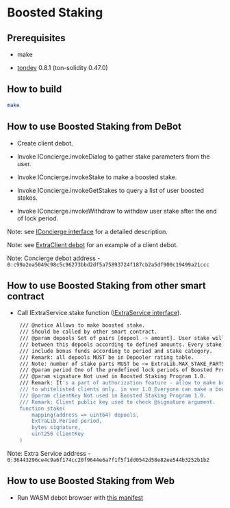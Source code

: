 # Boosted Staking

## Prerequisites

- make

- [tondev](https://github.com/tonlabs/tondev) 0.8.1 (ton-solidity 0.47.0)


## How to build

```bash
make
```

## How to use Boosted Staking from DeBot

- Create client debot.

- Invoke IConcierge.invokeDialog to gather stake parameters from the user.

- Invoke IConcierge.invokeStake to make a boosted stake.

- Invoke IConcierge.invokeGetStakes to query a list of user boosted stakes.

- Invoke IConcierge.invokeWithdraw to withdaw user stake after the end of lock period.

Note: see [IConcierge interface](./interfaces/IConcierge.sol) for a detailed description.

Note: see [ExtraClient debot](./ExtraClient.sol) for an example of a client debot.

Note: Concierge debot address - `0:c99a2ea5049c98c5c96273bbd2df5a75893724f187cb2a5df900c19499a21ccc`


## How to use Boosted Staking from other smart contract

- Call IExtraService.stake function ([IExtraService interface](./interfaces/IExtraService.sol)).

```bash
    /// @notice Allows to make boosted stake. 
    /// Should be called by other smart contract.
    /// @param depools Set of pairs [depool -> amount]. User stake will be split 
    /// between this depools according to defined amounts. Every stake part should
    /// include bonus funds according to period and stake category.
    /// Remark: all depools MUST be in Depooler rating table.
    /// Note: number of stake parts MUST be <= ExtraLib.MAX_STAKE_PARTS.
    /// @param period One of the predefined lock periods of Boosted Program.
    /// @param signature Not used in Boosted Staking Program 1.0.
    /// Remark: It's a part of authorization feature - allow to make boosted stakes
    /// to whitelisted clients only. in ver 1.0 Everyone can make a boosted stake.
    /// @param clientKey Not used in Boosted Staking Program 1.0.
    /// Remark: Client public key used to check @signature argument.
    function stake(
        mapping(address => uint64) depools,
        ExtraLib.Period period,
        bytes signature,
        uint256 clientKey
    )
```

Note: Extra Service address - `0:36443296ce4c9a6f174cc20f9644e6a7f1f5f1dd0542d58e82ee544b3252b1b2`

## How to use Boosted Staking from Web

- Run WASM debot browser with [this manifest](./manifests/stake.json)